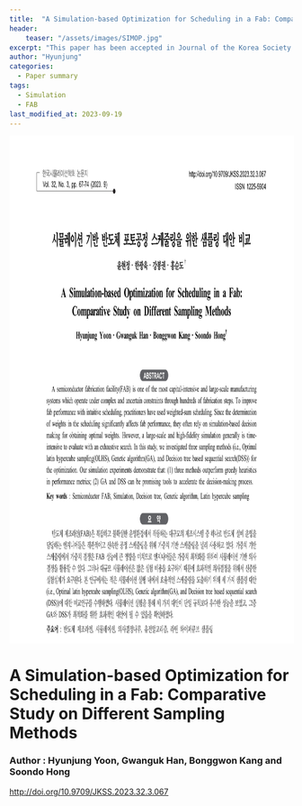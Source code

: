 ```yaml
---
title:  "A Simulation-based Optimization for Scheduling in a Fab: Comparative Study on Different Sampling Methods "
header:
    teaser: "/assets/images/SIMOP.jpg"
excerpt: "This paper has been accepted in Journal of the Korea Society for Simulation (2023. 09). "
author: "Hyunjung"
categories:
  - Paper summary
tags:
  - Simulation
  - FAB
last_modified_at: 2023-09-19
---
```

<img align="center" width="900" height="900" style="border: 1px solid white" src="/assets/images/SIMOP.jpg">

# A Simulation-based Optimization for Scheduling in a Fab: Comparative Study on Different Sampling Methods

### Author : Hyunjung Yoon, Gwanguk Han, Bonggwon Kang and Soondo Hong

http://doi.org/10.9709/JKSS.2023.32.3.067
